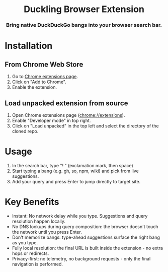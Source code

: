 <div align="center">

<h1>Duckling Browser Extension</h1>
<h3>Bring native DuckDuckGo bangs into your browser search bar.</h3>

</div>

# Installation

## From Chrome Web Store

1. Go to [Chrome extensions page](https://chromewebstore.google.com/detail/duckling/kkhpjkabnebjkdpcpagdpcchpcdjnonp).
2. Click on "Add to Chrome".
3. Enable the extension.

## Load unpacked extension from source

1. Open Chrome extensions page ([chrome://extensions](chrome://extensions)).
2. Enable "Developer mode" in top right.
3. Click on "Load unpacked" in the top left and select the directory of the cloned repo.

# Usage

1. In the search bar, type "! " (exclamation mark, then space)
2. Start typing a bang (e.g. gh, so, npm, wiki) and pick from live suggestions.
3. Add your query and press Enter to jump directly to target site.

# Key Benefits

* Instant: No network delay while you type. Suggestions and query resolution happen locally.
* No DNS lookups during query composition: the browser doesn't touch the network until you press Enter.
* Don't memorize bangs: type-ahead suggestions surface the right bang as you type.
* Fully local resolution: the final URL is built inside the extension - no extra hops or redirects.
* Privacy-first: no telemetry, no background requests - only the final navigation is performed.